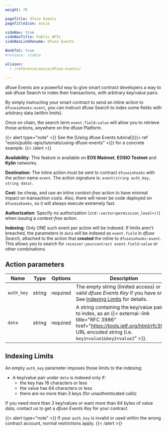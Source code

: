 ```yaml
---
weight: 70

pageTitle: dfuse Events
pageTitleIcon: eosio

sideNav: true
sideNavTitle: Public APIs
sideNavLinkRename: dfuse Events

BookToC: true
#release: stable

aliases:
  - /reference/eosio/dfuse-events/

---
```


dfuse Events are a powerful way to give smart contract developers a way to ask dfuse Search to index their transactions, with arbitrary key/value pairs.

By simply instructing your smart contract to send an inline action to `dfuseiohooks:event`, you can instruct dfuse Search to index some fields with arbitrary data (within limits).

Once on chain, the search term `event.field:value` will allow you to retrieve those actions, anywhere on the dfuse Platform.


{{< alert type="note" >}}
See the [Using dfuse Events tutorial]({{< ref "eosio/public-apis/tutorials/using-dfuse-events" >}}) for a concrete example.
{{< /alert >}}

**Availability**: This feature is available on **EOS Mainnet**, **EOSIO Testnet** and **Kylin** networks.

**Destination**: The inline action must be sent to contract `dfuseiohooks` with the action name `event`. The action signature is: `event(string auth_key, string data)`.

**Cost**: be cheap, and use an inline _context-free_ action to have minimal impact on transaction costs.  Also, there will never be code deployed on `dfuseiohooks`, so it will always execute extremely fast.

**Authorization**: Specify no authorization (`std::vector<permission_level>()`) when issuing a _context-free_ action.

**Indexing**: Only ONE such event per action will be indexed. If limits aren't breached, the parameters in `data` will be indexed as `event.field` in _dfuse Search_, attached to the action that **created** the inline to `dfuseiohooks:event`.  This allows you to search for `receiver:yourcontract event.field:value` or other combinations.


## Action parameters

Name | Type | Options | Description
-----|------|---------|------------
`auth_key` | string | required | The empty string (limited access) or a valid _dfuse Events Key_ if you have one. See [Indexing Limits](#dfuse-events-indexing-limits) for details.
`data` | string | required | A string containing the key/value pair list to index, as an {{< external-link title="RFC 3986" href="https://tools.ietf.org/html/rfc3986) URL encoded string (i.e. `key1=value1&key2=value2`" >}}.

## Indexing Limits

An empty `auth_key` parameter imposes those limits to the indexing:

- A key/value pair under `data` is indexed only if:
    - the key has 16 characters or less
    - the value has 64 characters or less
    - there are no more than 3 keys (for unauthenticated calls)

If you need more than 3 key/values or want more than 64 bytes of value data, contact us to get a _dfuse Events Key_ for your contract.

{{< alert type="note" >}}
If your `auth_key` is invalid or used within the wrong contract account, normal restrictions apply.
{{< /alert >}}
